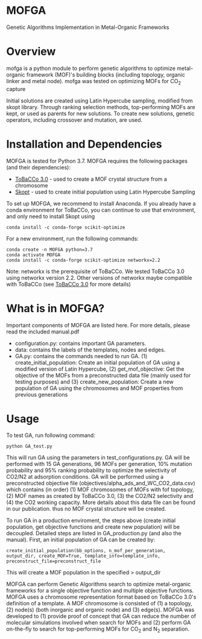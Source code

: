 # MOFGA

Genetic Algorithms Implementation in Metal-Organic Frameworks

# Overview
mofga is a python module to perform genetic algorithms to optimize metal-organic framework (MOF)'s building blocks (including topology, organic linker and metal node). mofga was tested on optimizing MOFs for CO<sub>2</sub> capture

Initial solutions are created using Latin Hypercube sampling, modified from skopt library. Through ranking selection methods, top-performing MOFs are kept, or used as parents for new solutions. To create new solutions, genetic operators, including crossover and mutation, are used. 

# Installation and Dependencies

MOFGA is tested for Python 3.7. MOFGA requires the following packages (and their dependencies):
- [ToBaCCo 3.0](https://github.com/tobacco-mofs/tobacco_3.0) - used to create a MOF crystal structure from a chromosome
- [Skopt](https://scikit-optimize.github.io/stable/install.html) - used to create initial population using Latin Hypercube Sampling

To set up MOFGA, we recommend to install Anaconda. If you already have a conda environment for ToBaCCo, you can continue to use that environment, and only need to install Skopt using
```
conda install -c conda-forge scikit-optimize
```

For a new environment, run the following commands:
```
conda create -n MOFGA python=3.7
conda activate MOFGA
conda install -c conda-forge scikit-optimize networkx=2.2
```
Note: networkx is the prerequisite of ToBaCCo. We tested ToBaCCo 3.0 using networkx version 2.2. Other versions of networkx maybe compatible with ToBaCCo (see [ToBaCCo 3.0](https://github.com/tobacco-mofs/tobacco_3.0) for more details)

# What is in MOFGA?
Important components of MOFGA are listed here. For more details, please read the included manual.pdf
- configuration.py: contains important GA parameters.
- data: contains the labels of the templates, nodes and edges.
- GA.py: contains the commands needed to run GA. (1) create_initial_population: Create an initial population of GA using a modified version of Latin Hypercube, (2) get_mof_objective: Get the objective of the MOFs from a preconstructed data file (mainly used for testing purposes) and (3) create_new_population: Create a new population of GA using the chromosomes and MOF properties from previous generations

# Usage
To test GA, run following command:
```
python GA_test.py
```
This will run GA using the parameters in test_configurations.py. GA will be performed with 15 GA generations, 96 MOFs per generation, 10% mutation probability and 95% ranking probability to optimize the selectivity of CO2/N2 at adsorption conditions. GA will be performed using a preconstructed objective file (objectives/alpha_ads_and_WC_CO2_data.csv) which contains (in order) (1) MOF chromosomes of MOFs with fof topology, (2) MOF names as created by ToBaCCo 3.0, (3) the CO2/N2 selectivity and (4) the CO2 working capacity. More details about this data file can be found in our publication. thus no MOF crystal structure will be created.

To run GA in a production enviroment, the steps above (create initial population, get objective functions and create new population) will be decoupled. Detailed steps are listed in GA_production.py (and also the manual). First, an initial population of GA can be created by:

```
create_initial_population(bb_options, n_mof_per_generation, output_dir, create_MOF=True, template_info=template_info, preconstruct_file=preconstruct_file
```
This will create a MOF population in the specified > output_dir


MOFGA can perform Genetic Algorithms search to optimize metal-organic frameworks for a single objective function and multiple objective functions. MOFGA uses a chromosome representation format based on ToBaCCo 3.0's definition of a template. A MOF chromosome is consisted of (1) a topology, (2) node(s) (both inorganic and organic node) and (3) edge(s). MOFGA was developed to (1) provide proof of concept that GA can reduce the number of molecular simulations involved when search for MOFs and (2) perform GA on-the-fly to search for top-performing MOFs for CO$_2$ and N$_2$ separation.

